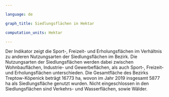 ```yaml
---

language: de   

graph_title: Siedlungsflächen in Hektar

computation_units: Hektar

---
```


Der Indikator zeigt die Sport-, Freizeit- und Erholungsflächen  im Verhältnis zu anderen Nutzungsarten der Siedlungsflächen im Bezirk.
Die Nutzungsarten der Siedlungsflächen werden dabei zwischen Wohnbauflächen, Industrie- und Gewerbeflächen, als auch Sport-, Freizeit- und Erholungsflächen unterschieden. 
Die Gesamtfläche des Bezirks Treptow-Köpenick beträgt 16773 ha, wovon im Jahr 2019 insgesamt 5877 ha als Siedlungsfläche genutzt wurden. Nicht eingeschlossen in den Siedlungsflächen sind Verkehrs- und Wasserflächen, sowie Wälder.
